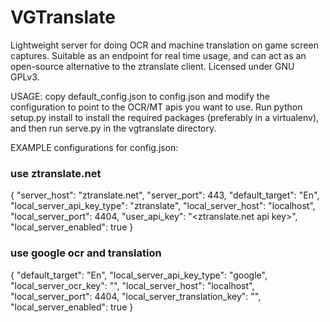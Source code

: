 # VGTranslate

Lightweight server for doing OCR and machine translation on game screen captures.  Suitable as an endpoint for real time usage, and can act as an open-source alternative to the ztranslate client.  Licensed under GNU GPLv3.

USAGE:
    copy default_config.json to config.json and modify the configuration to point to the OCR/MT apis you want to use.  Run python setup.py install to install the required packages (preferably in a virtualenv), and then run serve.py in the vgtranslate directory.

EXAMPLE configurations for config.json:

### use ztranslate.net
{
    "server_host": "ztranslate.net",
    "server_port": 443,
    "default_target": "En",
    "local_server_api_key_type": "ztranslate",
    "local_server_host": "localhost",
    "local_server_port": 4404,
    "user_api_key": "<ztranslate.net api key>",
    "local_server_enabled": true
}

### use google ocr and translation
{
    "default_target": "En",
    "local_server_api_key_type": "google",
    "local_server_ocr_key": "<google cloud vison api key>",
    "local_server_host": "localhost",
    "local_server_port": 4404,
    "local_server_translation_key": "<google cloud translation api key>",
    "local_server_enabled": true
}

